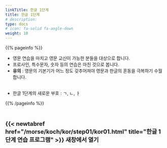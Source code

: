 ```yaml
---
linkTitle: 한글 1단계
title: 한글 1단계
# description: 
type: docs
# icon: fa-solid fa-angle-down
weight: 10
---
```


{{% pageinfo %}}

- 영문 연습을 마치고 영문 교신이 가능한 분들을 대상으로 합니다.
- 프로사인, 특수문자, 숫자 등의 연습은 마친 것으로 봅니다.
- <b>유의</b> : 영문의 기본기가 어느 정도 갖추어져야 영문과 한글의 혼동을 극복하기 수월합니다.<br><br>

* 한글 1단계의 새로운 부호 : ㄱ, ㄴ, ㅏ

{{% /pageinfo %}}

<br>

<b><span style="font-size:130%">{{< newtabref href="/morse/koch/kor/step01/kor01.html" title="한글 1단계 연습 프로그램" >}} 새창에서 열기</span></b>




